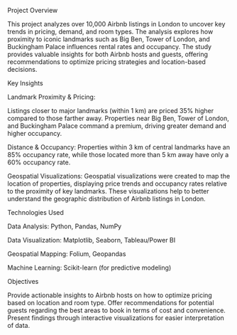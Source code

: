 Project Overview


This project analyzes over 10,000 Airbnb listings in London to uncover key trends in pricing, demand, and room types. The analysis explores how proximity to iconic landmarks such as Big Ben, Tower of London, and Buckingham Palace influences rental rates and occupancy. The study provides valuable insights for both Airbnb hosts and guests, offering recommendations to optimize pricing strategies and location-based decisions.

Key Insights

Landmark Proximity & Pricing:

Listings closer to major landmarks (within 1 km) are priced 35% higher compared to those farther away. Properties near Big Ben, Tower of London, and Buckingham Palace command a premium, driving greater demand and higher occupancy.


Distance & Occupancy:
Properties within 3 km of central landmarks have an 85% occupancy rate, while those located more than 5 km away have only a 60% occupancy rate.

Geospatial Visualizations:
Geospatial visualizations were created to map the location of properties, displaying price trends and occupancy rates relative to the proximity of key landmarks. These visualizations help to better understand the geographic distribution of Airbnb listings in London.

Technologies Used

Data Analysis: Python, Pandas, NumPy

Data Visualization: Matplotlib, Seaborn, Tableau/Power BI

Geospatial Mapping: Folium, Geopandas

Machine Learning: Scikit-learn (for predictive modeling)

Objectives

Provide actionable insights to Airbnb hosts on how to optimize pricing based on location and room type.
Offer recommendations for potential guests regarding the best areas to book in terms of cost and convenience.
Present findings through interactive visualizations for easier interpretation of data.
